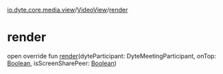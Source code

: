 [io.dyte.core.media.view](../index.md)/[VideoView](index.md)/[render](render.md)

# render


open override fun [render](render.md)(dyteParticipant: DyteMeetingParticipant, onTop: [Boolean](https://kotlinlang.org/api/latest/jvm/stdlib/kotlin/-boolean/index.html), isScreenSharePeer: [Boolean](https://kotlinlang.org/api/latest/jvm/stdlib/kotlin/-boolean/index.html))
